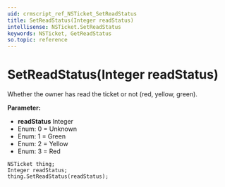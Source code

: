 ```yaml
---
uid: crmscript_ref_NSTicket_SetReadStatus
title: SetReadStatus(Integer readStatus)
intellisense: NSTicket.SetReadStatus
keywords: NSTicket, GetReadStatus
so.topic: reference
---
```


# SetReadStatus(Integer readStatus)

Whether the owner has read the ticket or not (red, yellow, green).

**Parameter:** 
* **readStatus** Integer
* Enum: 0 = Unknown 
* Enum: 1 = Green 
* Enum: 2 = Yellow 
* Enum: 3 = Red 

```crmscript
NSTicket thing;
Integer readStatus;
thing.SetReadStatus(readStatus);
```

